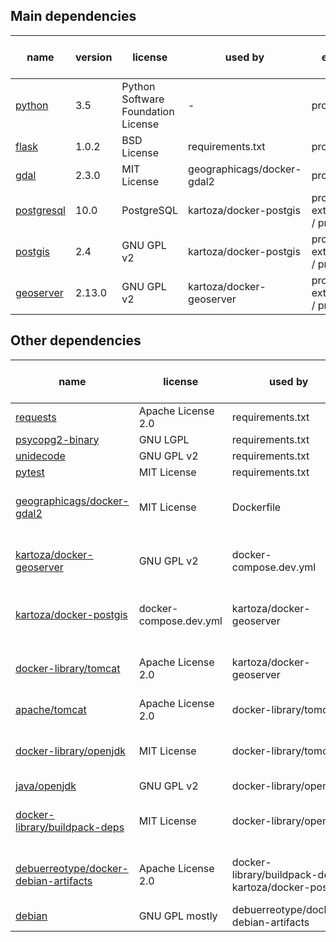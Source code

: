 
## Main dependencies

| name | version | license | used by | env | bin or src | note |
| --- | --- | --- | --- | --- | --- | --- |
| [python](http://www.gdal.org/) | 3.5 | Python Software Foundation License | - | prod | bin | |
| [flask](http://flask.pocoo.org/) | 1.0.2 | BSD License | requirements.txt | prod | bin | |
| [gdal](http://www.gdal.org/) | 2.3.0 | MIT License | geographicags/docker-gdal2 | prod | bin | |
| [postgresql](https://www.postgresql.org/) | 10.0 | PostgreSQL | kartoza/docker-postgis | prod-external / prod | bin | |
| [postgis](https://postgis.net/) | 2.4 | GNU GPL v2 | kartoza/docker-postgis | prod-external / prod | bin | |
| [geoserver](https://github.com/geoserver/geoserver) | 2.13.0 | GNU GPL v2 | kartoza/docker-geoserver | prod-external / prod | bin | |

## Other dependencies

| name | license | used by | env | bin or src | note |
| --- | --- | --- | --- | --- | --- |
| [requests](http://python-requests.org) | Apache License 2.0 | requirements.txt | prod | bin | |
| [psycopg2-binary](https://github.com/psycopg/psycopg2) | GNU LGPL | requirements.txt | prod | bin | |
| [unidecode](https://github.com/avian2/unidecode) | GNU GPL v2 | requirements.txt | prod | bin | |
| [pytest](https://pytest.org/) | MIT License | requirements.txt | test | bin | |
| [geographicags/docker-gdal2](https://github.com/GeographicaGS/Docker-GDAL2) | MIT License | Dockerfile | dev | bin | used as docker image |
| [kartoza/docker-geoserver](https://github.com/kartoza/docker-geoserver) | GNU GPL v2 | docker-compose.dev.yml | dev | bin | used as docker image |
| [kartoza/docker-postgis](https://github.com/kartoza/docker-postgis) | docker-compose.dev.yml | kartoza/docker-geoserver | dev | bin | used as docker image |
| [docker-library/tomcat](https://github.com/docker-library/tomcat) | Apache License 2.0 | kartoza/docker-geoserver | dev | bin | used as docker image |
| [apache/tomcat](http://tomcat.apache.org/) | Apache License 2.0 | docker-library/tomcat | dev | bin | |
| [docker-library/openjdk](https://github.com/docker-library/openjdk) | MIT License | docker-library/tomcat | dev | bin | used as docker image |
| [java/openjdk](http://openjdk.java.net/) | GNU GPL v2 | docker-library/openjdk | dev | bin | |
| [docker-library/buildpack-deps](https://github.com/docker-library/buildpack-deps) | MIT License | docker-library/openjdk | dev | bin | used as docker image |
| [debuerreotype/docker-debian-artifacts](https://github.com/debuerreotype/docker-debian-artifacts) | Apache License 2.0 | docker-library/buildpack-deps, kartoza/docker-postgis | dev | bin | used as docker image |
| [debian](https://www.debian.org/) | GNU GPL mostly | debuerreotype/docker-debian-artifacts | dev | bin | |
